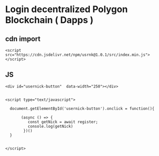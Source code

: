 # Login decentralized Polygon Blockchain ( Dapps )

## cdn import

```
<script src="https://cdn.jsdelivr.net/npm/usrnk@1.0.1/src/index.min.js"></script>
```
## JS 
```
<div id="usernick-button"  data-width="250"></div>


<script type="text/javascript">

  document.getElementById('usernick-button').onclick = function(){

       (async () => {
          const getNick = await register;
          console.log(getNick)
        })()
  }


</script>

```
